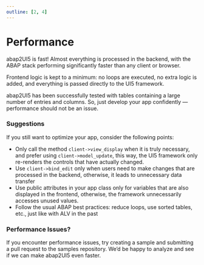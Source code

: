```yaml
---
outline: [2, 4]
---
```


# Performance

abap2UI5 is fast! Almost everything is processed in the backend, with the ABAP stack performing significantly faster than any client or browser. <br>

Frontend logic is kept to a minimum: no loops are executed, no extra logic is added, and everything is passed directly to the UI5 framework. <br>

abap2UI5 has been successfully tested with tables containing a large number of entries and columns. So, just develop your app confidently — performance should not be an issue.

### Suggestions
If you still want to optimize your app, consider the following points:
* Only call the method `client->view_display` when it is truly necessary, and prefer using `client->model_update`, this way, the UI5 framework only re-renders the controls that have actually changed.
* Use `client->bind_edit` only when users need to make changes that are processed in the backend, otherwise, it leads to unnecessary data transfer
* Use public attributes in your app class only for variables that are also displayed in the frontend, otherwise, the framework unnecessarily accesses unused values.
* Follow the usual ABAP best practices: reduce loops, use sorted tables, etc., just like with ALV in the past

### Performance Issues?
If you encounter performance issues, try creating a sample and submitting a pull request to the samples repository. We’d be happy to analyze and see if we can make abap2UI5 even faster.